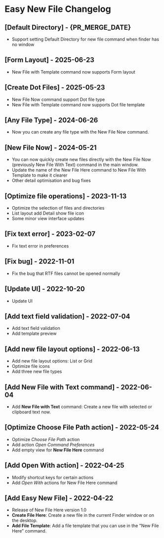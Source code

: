 # Easy New File Changelog

## [Default Directory] - {PR_MERGE_DATE}

- Support setting Default Directory for new file command when finder has no window

## [Form Layout] - 2025-06-23

- New File with Template command now supports Form layout

## [Create Dot Files] - 2025-05-23

- New File Now command support Dot file type
- New File with Template command now supports Dot file template

## [Any File Type] - 2024-06-26

- Now you can create any file type with the New File Now command.

## [New File Now] - 2024-05-21

- You can now quickly create new files directly with the New File Now (previously New File With Text) command in the main window.
- Update the name of the New File Here command to New File With Template to make it clearer
- Other detail optimisation and bug fixes

## [Optimize file operations] - 2023-11-13

- Optimize the selection of files and directories
- List layout add Detail show file icon
- Some minor view interface updates

## [Fix text error] - 2023-02-07

- Fix text error in preferences

## [Fix bug] - 2022-11-01

- Fix the bug that RTF files cannot be opened normally

## [Update UI] - 2022-10-20

- Update UI

## [Add text field validation] - 2022-07-04

- Add text field validation
- Add template preview

## [Add new file layout options] - 2022-06-13

- Add new file layout options: List or Grid
- Optimize file icons
- Add three new file types

## [Add New File with Text command] - 2022-06-04

- Add **New File with Text** command: Create a new file with selected or clipboard text now.

## [Optimize Choose File Path action] - 2022-05-24

- Optimize _Choose File Path_ action
- Add action _Open Command Preferences_
- Add empty view for **New File Here** command

## [Add Open With action] - 2022-04-25

- Modify shortcut keys for certain actions
- Add _Open With_ actions for New File Here command

## [Add Easy New File] - 2022-04-22

- Release of New File Here version 1.0
- **Create File Here**: Create a new file in the current Finder window or on the desktop.
- **Add File Template**: Add a file template that you can use in the "New File Here" command.
